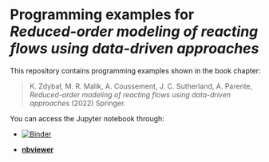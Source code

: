 # Programming examples for *Reduced-order modeling of reacting flows using data-driven approaches*

This repository contains programming examples shown in the book chapter:

> K. Zdybał, M. R. Malik, A. Coussement, J. C. Sutherland, A. Parente, *Reduced-order modeling of reacting flows using data-driven approaches* (2022) Springer.

You can access the Jupyter notebook through:

- [![Binder](https://mybinder.org/badge_logo.svg)](https://mybinder.org/v2/gh/kamilazdybal/ROM-of-reacting-flows-Springer/master?labpath=PCAfold-programming-examples.ipynb)

- [**nbviewer**](https://nbviewer.org/github/kamilazdybal/ROM-of-reacting-flows-Springer/blob/main/PCAfold-programming-examples.ipynb)
